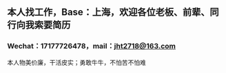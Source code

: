 ## 本人找工作，Base：上海，欢迎各位老板、前辈、同行向我索要简历

### Wechat：17177726478，mail：jht2718@163.com

本人物美价廉，干活皮实；勇敢牛牛，不怕苦不怕难
